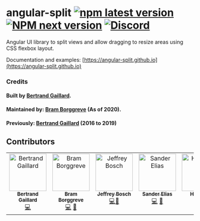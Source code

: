 # angular-split [![npm latest version](https://img.shields.io/npm/v/angular-split/latest.svg?style=flat-square)](https://www.npmjs.com/package/angular-split) [![NPM next version](https://img.shields.io/npm/v/angular-split/next.svg?style=flat-square)](https://www.npmjs.com/package/angular-split) [![Discord](https://img.shields.io/discord/748677963142135818?color=7289DA&label=Angular%20Discord&logo=discord&logoColor=white&style=flat-square)](https://discord.gg/Qm9MPCg)

Angular UI library to split views and allow dragging to resize areas using CSS flexbox layout.

Documentation and examples:
[https://angular-split.github.io](https://angular-split.github.io)

### Credits

#### Built by [Bertrand Gaillard](https://github.com/bertrandg).

#### Maintained by: [Bram Borggreve](https://github.com/beeman) (As of 2020).

#### Previously: [Bertrand Gaillard](https://github.com/bertrandg) (2016 to 2019)

## Contributors

<!-- ALL-CONTRIBUTORS-LIST:START - Do not remove or modify this section -->
<!-- prettier-ignore-start -->
<!-- markdownlint-disable -->
<table>
  <tbody>
    <tr>
      <td align="center" valign="top" width="14.28%"><a href="https://github.com/bertrandg"><img src="https://avatars.githubusercontent.com/u/7031941?v=4?s=100" width="100px;" alt="Bertrand Gaillard"/><br /><sub><b>Bertrand Gaillard</b></sub></a><br /><a href="https://github.com/angular-split/angular-split/commits?author=bertrandg" title="Code">💻</a></td>
            <td align="center" valign="top" width="14.28%"><a href="https://beeman.dev/"><img src="https://avatars.githubusercontent.com/u/36491?v=4?s=100" width="100px;" alt="Bram Borggreve"/><br /><sub><b>Bram Borggreve</b></sub></a><br /><a href="https://github.com/angular-split/angular-split/commits?author=beeman" title="Code">💻</a> <a href="#maintenance-beeman" title="Maintenance">🚧</a></td>
      <td align="center" valign="top" width="14.28%"><a href="https://jefiozie.github.io"><img src="https://avatars.githubusercontent.com/u/17835373?v=4?s=100" width="100px;" alt="Jeffrey Bosch"/><br /><sub><b>Jeffrey Bosch</b></sub></a><br /><a href="https://github.com/angular-split/angular-split/commits?author=jefiozie" title="Code">💻</a><a href="#maintenance-Jefiozie" title="Maintenance">🚧</a></td>
      <td align="center" valign="top" width="14.28%"><a href="https://github.com/SanderElias"><img src="https://avatars.githubusercontent.com/u/1249083?v=4?s=100" width="100px;" alt="Sander Elias"/><br /><sub><b>Sander Elias</b></sub></a><br /><a href="https://github.com/angular-split/angular-split/commits?author=SanderElias" title="Code">💻</a> <a href="#maintenance-SanderElias" title="Maintenance">🚧</a></td>
<td align="center" valign="top" width="14.28%"><a href="https://github.com/Harpush"><img src="https://avatars.githubusercontent.com/u/30085989?v=4?s=100" width="100px;" alt="Harpush"/><br /><sub><b>Harpush</b></sub></a><br /><a href="https://github.com/angular-split/angular-split/commits?author=Harpush" title="Code">💻</a> <a href="#maintenance-Harpush" title="Maintenance">🚧</a></td>
      <td align="center" valign="top" width="14.28%"><a href="http://www.novel-t.ch"><img src="https://avatars.githubusercontent.com/u/46479127?v=4?s=100" width="100px;" alt="Louis Frament"/><br /><sub><b>Louis Frament</b></sub></a><br /><a href="https://github.com/angular-split/angular-split/commits?author=lf-novelt" title="Code">💻</a></td>
      <td align="center" valign="top" width="14.28%"><a href="https://github.com/Shemesh"><img src="https://avatars.githubusercontent.com/u/2488980?v=4?s=100" width="100px;" alt="Shemesh"/><br /><sub><b>Shemesh</b></sub></a><br /><a href="https://github.com/angular-split/angular-split/commits?author=shemesh" title="Code">💻</a></td>
      <td align="center" valign="top" width="14.28%"><a href="https://github.com/nomeaning777"><img src="https://avatars.githubusercontent.com/u/979296?v=4?s=100" width="100px;" alt="nomeaning"/><br /><sub><b>nomeaning</b></sub></a><br /><a href="https://github.com/angular-split/angular-split/commits?author=nomeaning777" title="Code">💻</a></td>
      <td align="center" valign="top" width="14.28%"><a href="https://github.com/rahuldimri"><img src="https://avatars.githubusercontent.com/u/107100022?v=4?s=100" width="100px;" alt="rahuldimri"/><br /><sub><b>rahuldimri</b></sub></a><br /><a href="https://github.com/angular-split/angular-split/commits?author=rahuldimri" title="Code">💻</a></td>
      <td align="center" valign="top" width="14.28%"><a href="http://www.richapps.de"><img src="https://avatars.githubusercontent.com/u/2612377?v=4?s=100" width="100px;" alt="Benjamin Dobler"/><br /><sub><b>Benjamin Dobler</b></sub></a><br /><a href="https://github.com/angular-split/angular-split/commits?author=benjamindobler" title="Code">💻</a></td>
      <td align="center" valign="top" width="14.28%"><a href="http://www.cyrildurand.net"><img src="https://avatars.githubusercontent.com/u/2543836?v=4?s=100" width="100px;" alt="Cyril DURAND"/><br /><sub><b>Cyril DURAND</b></sub></a><br /><a href="https://github.com/angular-split/angular-split/commits?author=cyrildurand" title="Code">💻</a></td>
      <td align="center" valign="top" width="14.28%"><a href="http://andre-steudel.de"><img src="https://avatars.githubusercontent.com/u/7403789?v=4?s=100" width="100px;" alt="Andre Steudel"/><br /><sub><b>Andre Steudel</b></sub></a><br /><a href="https://github.com/angular-split/angular-split/commits?author=kufuntu" title="Code">💻</a></td>
      <td align="center" valign="top" width="14.28%"><a href="https://github.com/jitsmaster"><img src="https://avatars.githubusercontent.com/u/15837601?v=4?s=100" width="100px;" alt="Arnold Wang"/><br /><sub><b>Arnold Wang</b></sub></a><br /><a href="https://github.com/angular-split/angular-split/commits?author=jitsmaster" title="Code">💻</a></td>
      <td align="center" valign="top" width="14.28%"><a href="https://github.com/jakubmank2"><img src="https://avatars.githubusercontent.com/u/124054100?v=4?s=100" width="100px;" alt="Kuba Mank"/><br /><sub><b>Kuba Mank</b></sub></a><br /><a href="https://github.com/angular-split/angular-split/commits?author=jakubmank2" title="Code">💻</a></td>
       <td align="center" valign="top" width="14.28%"><a href="https://github.com/AlexanderBabchenko"><img src="https://avatars.githubusercontent.com/u/11957042?v=4?s=100" width="100px;" alt="alexanderbabchenko"/><br /><sub><b>alexanderbabchenko</b></sub></a><br /><a href="https://github.com/angular-split/angular-split/commits?author=alexanderbabchenko" title="Code">💻</a></td>
        <td align="center" valign="top" width="14.28%"><a href="https://github.com/dxbrandon"><img src="https://avatars.githubusercontent.com/u/84741633?v=4?s=100" width="100px;" alt="Brandon Nguyen"/><br /><sub><b>Brandon Nguyen</b></sub></a><br /><a href="https://github.com/angular-split/angular-split/commits?author=dxbrandon" title="Code">💻</a></td>
           <td align="center" valign="top" width="14.28%"><a href="https://github.com/pawelwojkiewicz"><img src="https://avatars.githubusercontent.com/u/26307117?v=4?s=100" width="100px;" alt="pawel_wojkiewicz"/><br /><sub><b>pawel_wojkiewicz</b></sub></a><br /><a href="https://github.com/angular-split/angular-split/commits?author=pawelwojkiewicz" title="Code">💻</a></td>
            <td align="center" valign="top" width="14.28%"><a href="http://pierremarcairoldi.com"><img src="https://avatars.githubusercontent.com/u/296718?v=4?s=100" width="100px;" alt="Pierre-Marc Airoldi"/><br /><sub><b>Pierre-Marc Airoldi</b></sub></a><br /><a href="https://github.com/angular-split/angular-split/commits?author=pmairoldi" title="Code">💻</a></td>
      <td align="center" valign="top" width="14.28%"><a href="https://github.com/funkelodeon"><img src="https://avatars.githubusercontent.com/u/16770343?v=4?s=100" width="100px;" alt="Nick Funk"/><br /><sub><b>Nick Funk</b></sub></a><br /><a href="https://github.com/angular-split/angular-split/commits?author=funkelodeon" title="Code">💻</a></td>
      <td align="center" valign="top" width="14.28%"><a href="https://www.linkedin.com/in/bryanknightdev"><img src="https://avatars.githubusercontent.com/u/7443393?v=4?s=100" width="100px;" alt="Bryan Knight"/><br /><sub><b>Bryan Knight</b></sub></a><br /><a href="https://github.com/angular-split/angular-split/commits?author=blacknight811" title="Code">💻</a></td>
    </tr>
  </tbody>
</table>

<!-- markdownlint-restore -->
<!-- prettier-ignore-end -->

<!-- ALL-CONTRIBUTORS-LIST:END -->
